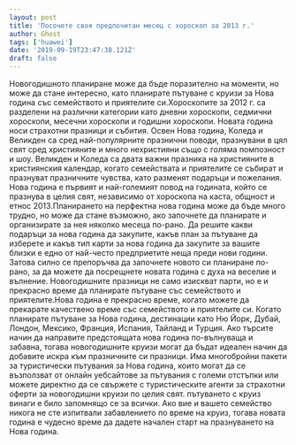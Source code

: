 ```yaml
---
layout: post
title: 'Посочете своя предпочитан месец с хороскоп за 2013 г.'
author: Ghost
tags: ['huawei']
date: '2019-09-19T23:47:38.121Z'
draft: false
---
```


Новогодишното планиране може да бъде поразително на моменти, но може да стане интересно, като планирате пътуване с круизи за Нова година със семейството и приятелите си.Хороскопите за 2012 г. са разделени на различни категории като дневни хороскопи, седмични хороскопи, месечни хороскопи и годишни хороскопи. Новата година носи страхотни празници и събития. Освен Нова година, Коледа и Великден са сред най-популярните празнични поводи, празнувани в цял свят сред християните и много нехристияни също с голяма помпозност и шоу. Великден и Коледа са двата важни празника на християните в християнския календар, когато семействата и приятелите се събират и празнуват празничните чувства, като разменят подаръци и пожелания. Нова година е първият и най-големият повод на годината, който се празнува в целия свят, независимо от хороскопа на каста, общност и етнос 2013.Планирането на перфектна нова година може да бъде много трудно, но може да стане възможно, ако започнете да планирате и организирате за нея няколко месеца по-рано. Да решите какви подаръци за нова година да закупите, какъв план за пътуване да изберете и какъв тип карти за нова година да закупите за вашите близки е едно от най-често предприетите неща преди нови години. Затова силно се препоръчва да започнете новото си планиране по-рано, за да можете да посрещнете новата година с духа на веселие и вълнение. Новогодишните празници не само изискват парти, но е и прекрасно време да планирате пътуване със семейството и приятелите.Нова година е прекрасно време, когато можете да прекарате качествено време със семейството и приятелите си. Когато планирате пътуване за Нова година, дестинации като Ню Йорк, Дубай, Лондон, Мексико, Франция, Испания, Тайланд и Турция. Ако търсите начин да направите предстоящата нова година по-вълнуваща и забавна, тогава новогодишните круизи могат да бъдат идеален начин да добавите искра към празничните си празници. Има многобройни пакети за туристически пътувания за Нова година, които могат да се възползват от онлайн уебсайтове за пътувания с големи отстъпки или можете директно да се свържете с туристическите агенти за страхотни оферти за новогодишни круизи по целия свят. пътуването с круиз винаги е било запомнящо се за всички. Ако вие и вашето семейство никога не сте изпитвали забавлението по време на круиз, тогава новата година е чудесно време да дадете начален старт на празнуването на Нова година.
